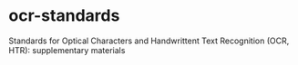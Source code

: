 # ocr-standards
Standards for Optical Characters and Handwrittent Text Recognition (OCR, HTR): supplementary materials
